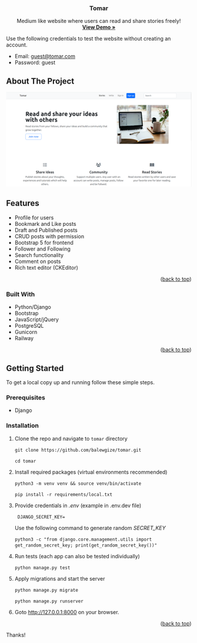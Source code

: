 <a name="readme-top"></a>

<div align="center">
  <h3 align="center">Tomar</h3>

  <p align="center">
    Medium like website where users can read and share stories freely!
    <br />
    <a href="https://tomar.up.railway.app/" target="_blank"><strong>View Demo »</strong></a>
    <br />
  </p>
</div>

Use the following credentials to test the website without creating an account.

- Email: guest@tomar.com
- Password: guest

<!-- ABOUT THE PROJECT -->
## About The Project

[![Screenshot](static/images/home-page.png?raw=true "Tomar")](https://tomar.up.railway.app/)


## Features
- Profile for users
- Bookmark and Like posts 
- Draft and Published posts
- CRUD posts with permission
- Bootstrap 5 for frontend
- Follower and Following 
- Search functionality
- Comment on posts
- Rich text editor (CKEditor)

<p align="right">(<a href="#readme-top">back to top</a>)</p>

### Built With
- Python/Django
- Bootstrap
- JavaScript/jQuery
- PostgreSQL
- Gunicorn
- Railway

<p align="right">(<a href="#readme-top">back to top</a>)</p>


<!-- GETTING STARTED -->
## Getting Started

To get a local copy up and running follow these simple steps.

### Prerequisites

* Django

### Installation

1. Clone the repo and navigate to ```tomar``` directory
   ```
   git clone https://github.com/balewgize/tomar.git
   ```
   ```
   cd tomar
   ```
2. Install required packages (virtual environments recommended)
   ```
   python3 -m venv venv && source venv/bin/activate
   ```
   ```
   pip install -r requirements/local.txt
   ```
3. Provide credentials in *.env* (example in .env.dev file)
   ```
    DJANGO_SECRET_KEY=
   ```
   Use the following command to generate random *SECRET_KEY*
   ```
   python3 -c "from django.core.management.utils import get_random_secret_key; print(get_random_secret_key())"
   ```
4. Run tests (each app can also be tested individually)
   ```
   python manage.py test
   ```
5. Apply migrations and start the server
    ```
    python manage.py migrate
    ```
    ```
    python manage.py runserver
    ```
6. Goto http://127.0.0.1:8000 on your browser.

<p align="right">(<a href="#readme-top">back to top</a>)</p>

Thanks!
